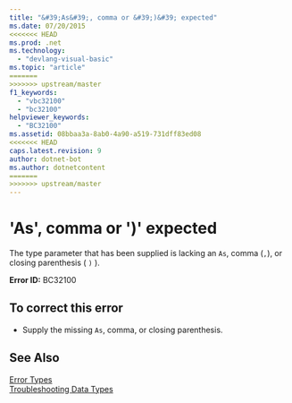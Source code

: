 ```yaml
---
title: "&#39;As&#39;, comma or &#39;)&#39; expected"
ms.date: 07/20/2015
<<<<<<< HEAD
ms.prod: .net
ms.technology: 
  - "devlang-visual-basic"
ms.topic: "article"
=======
>>>>>>> upstream/master
f1_keywords: 
  - "vbc32100"
  - "bc32100"
helpviewer_keywords: 
  - "BC32100"
ms.assetid: 08bbaa3a-8ab0-4a90-a519-731dff83ed08
<<<<<<< HEAD
caps.latest.revision: 9
author: dotnet-bot
ms.author: dotnetcontent
=======
>>>>>>> upstream/master
---
```

# &#39;As&#39;, comma or &#39;)&#39; expected
The type parameter that has been supplied is lacking an `As`, comma (`,`), or closing parenthesis ( `)` ).  
  
 **Error ID:** BC32100  
  
## To correct this error  
  
-   Supply the missing `As`, comma, or closing parenthesis.  
  
## See Also  
 [Error Types](../../visual-basic/programming-guide/language-features/error-types.md)  
 [Troubleshooting Data Types](../../visual-basic/programming-guide/language-features/data-types/troubleshooting-data-types.md)
